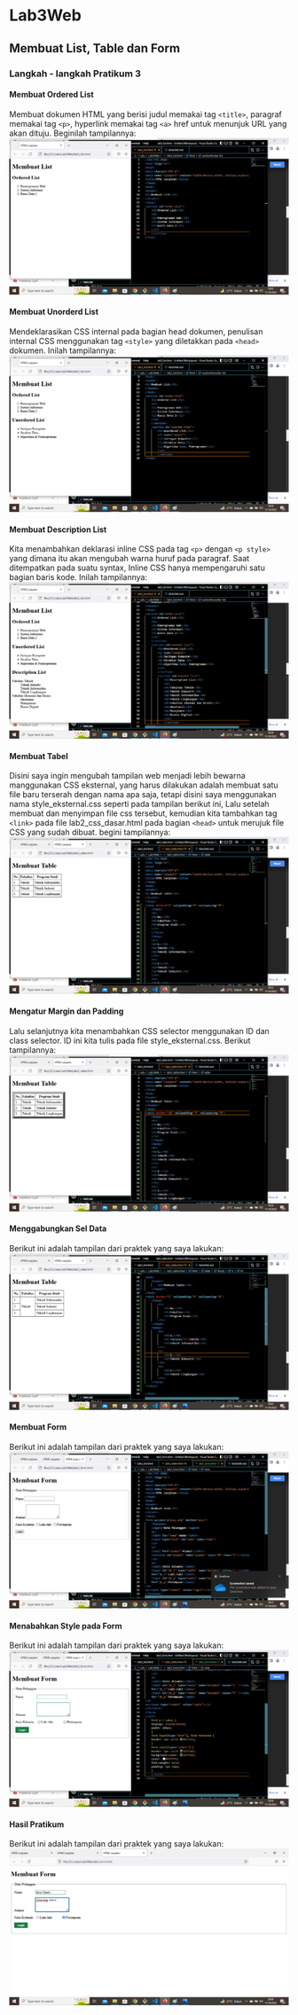 # Lab3Web
## Membuat List, Table dan Form
### Langkah - langkah Pratikum 3

#### Membuat Ordered List
Membuat dokumen HTML yang berisi judul memakai tag `<title>`, paragraf memakai tag `<p>`, hyperlink memakai tag `<a>` href untuk menunjuk URL yang akan dituju. Beginilah tampilannya:
![gambar1](screenshot/ss1.png)

#### Membuat Unorderd List
Mendeklarasikan CSS internal pada bagian head dokumen, penulisan internal CSS menggunakan tag `<style>` yang diletakkan pada `<head>` dokumen. Inilah tampilannya:
![gambar2](screenshot/ss2.png)

#### Membuat Description List
Kita menambahkan deklarasi inline CSS pada tag `<p>` dengan `<p style>` yang dimana itu akan mengubah warna huruf pada paragraf. Saat ditempatkan pada suatu syntax, Inline CSS hanya mempengaruhi satu bagian baris kode. Inilah tampilannya:
![gambar3](screenshot/ss3.png)

#### Membuat Tabel
Disini saya ingin mengubah tampilan web menjadi lebih bewarna manggunakan CSS eksternal, yang harus dilakukan adalah membuat satu file baru terserah dengan nama apa saja, tetapi disini saya menggunakan nama style_eksternal.css seperti pada tampilan berikut ini, Lalu setelah membuat dan menyimpan file css tersebut, kemudian kita tambahkan tag `<link>` pada file lab2_css_dasar.html pada bagian `<head>` untuk merujuk file CSS yang sudah dibuat. begini tampilannya:
![gambar4](screenshot/ss4.png)

#### Mengatur Margin dan Padding
Lalu selanjutnya kita menambahkan CSS selector menggunakan ID dan class selector. ID ini kita tulis pada file style_eksternal.css. Berikut tampilannya:
![gambar5](screenshot/ss5.png)

#### Menggabungkan Sel Data
Berikut ini adalah tampilan dari praktek yang saya lakukan:
![gambar6](screenshot/ss6.png)

#### Membuat Form
Berikut ini adalah tampilan dari praktek yang saya lakukan:
![gambar7](screenshot/ss7.png)

#### Menabahkan Style pada Form
Berikut ini adalah tampilan dari praktek yang saya lakukan:
![gambar8](screenshot/ss8.png)

#### Hasil Pratikum 
Berikut ini adalah tampilan dari praktek yang saya lakukan:
![gambarhsl](screenshot/hsl.png)